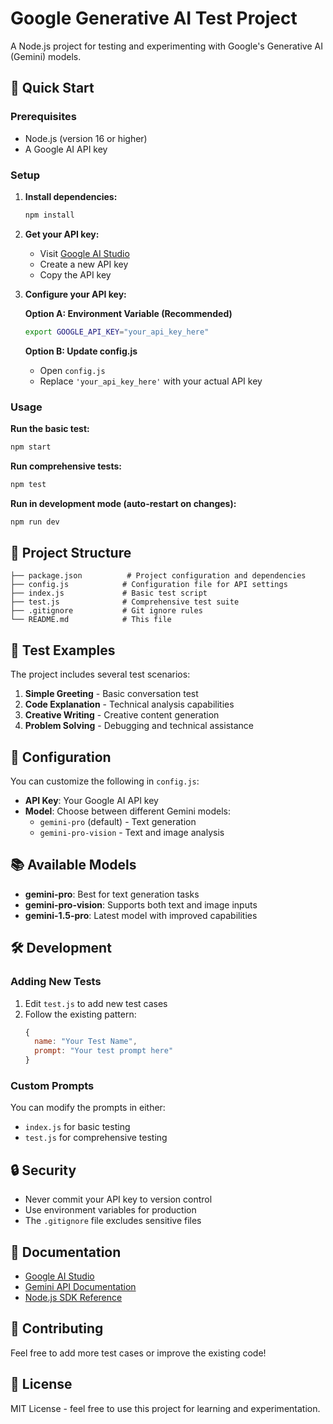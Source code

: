 # Google Generative AI Test Project

A Node.js project for testing and experimenting with Google's Generative AI (Gemini) models.

## 🚀 Quick Start

### Prerequisites

- Node.js (version 16 or higher)
- A Google AI API key

### Setup

1. **Install dependencies:**
   ```bash
   npm install
   ```

2. **Get your API key:**
   - Visit [Google AI Studio](https://makersuite.google.com/app/apikey)
   - Create a new API key
   - Copy the API key

3. **Configure your API key:**
   
   **Option A: Environment Variable (Recommended)**
   ```bash
   export GOOGLE_API_KEY="your_api_key_here"
   ```
   
   **Option B: Update config.js**
   - Open `config.js`
   - Replace `'your_api_key_here'` with your actual API key

### Usage

**Run the basic test:**
```bash
npm start
```

**Run comprehensive tests:**
```bash
npm test
```

**Run in development mode (auto-restart on changes):**
```bash
npm run dev
```

## 📁 Project Structure

```
├── package.json          # Project configuration and dependencies
├── config.js            # Configuration file for API settings
├── index.js             # Basic test script
├── test.js              # Comprehensive test suite
├── .gitignore           # Git ignore rules
└── README.md            # This file
```

## 🧪 Test Examples

The project includes several test scenarios:

1. **Simple Greeting** - Basic conversation test
2. **Code Explanation** - Technical analysis capabilities
3. **Creative Writing** - Creative content generation
4. **Problem Solving** - Debugging and technical assistance

## 🔧 Configuration

You can customize the following in `config.js`:

- **API Key**: Your Google AI API key
- **Model**: Choose between different Gemini models:
  - `gemini-pro` (default) - Text generation
  - `gemini-pro-vision` - Text and image analysis

## 📚 Available Models

- **gemini-pro**: Best for text generation tasks
- **gemini-pro-vision**: Supports both text and image inputs
- **gemini-1.5-pro**: Latest model with improved capabilities

## 🛠️ Development

### Adding New Tests

1. Edit `test.js` to add new test cases
2. Follow the existing pattern:
   ```javascript
   {
     name: "Your Test Name",
     prompt: "Your test prompt here"
   }
   ```

### Custom Prompts

You can modify the prompts in either:
- `index.js` for basic testing
- `test.js` for comprehensive testing

## 🔒 Security

- Never commit your API key to version control
- Use environment variables for production
- The `.gitignore` file excludes sensitive files

## 📖 Documentation

- [Google AI Studio](https://makersuite.google.com/)
- [Gemini API Documentation](https://ai.google.dev/docs)
- [Node.js SDK Reference](https://ai.google.dev/docs/sdk_nodejs)

## 🤝 Contributing

Feel free to add more test cases or improve the existing code!

## 📄 License

MIT License - feel free to use this project for learning and experimentation.
